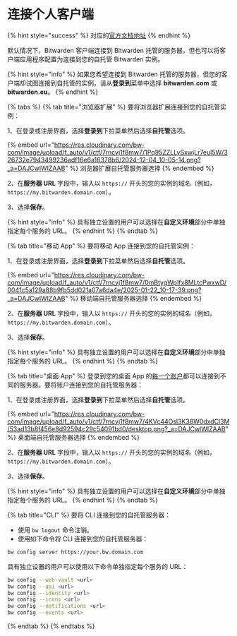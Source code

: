 # 连接个人客户端

{% hint style="success" %}
对应的[官方文档地址](https://bitwarden.com/help/article/change-client-environment/)
{% endhint %}

默认情况下，Bitwarden 客户端连接到 Bitwarden 托管的服务器，但也可以将客户端应用程序配置为连接到您的自托管 Bitwarden 实例。

{% hint style="info" %}
如果您希望连接到 Bitwarden 托管的服务器，但您的客户端却试图连接到自托管的实例，请从**登录到**菜单中选择 **bitwarden.com** 或 **bitwarden.eu**。
{% endhint %}

{% tabs %}
{% tab title="浏览器扩展" %}
要将浏览器扩展连接到您的自托管实例：

1、在登录或注册界面，选择**登录到**下拉菜单然后选择**自托管**选项。

{% embed url="https://res.cloudinary.com/bw-com/image/upload/f_auto/v1/ctf/7rncvj1f8mw7/1Pq95ZZLLySxwjLr7eul5W/326732e7943499236adf16e6a16378b6/2024-12-04_10-05-14.png?_a=DAJCwlWIZAAB" %}
浏览器扩展自托管服务器选择
{% endembed %}

2、在**服务器 URL** 字段中，输入以 `https://` 开头的您的实例的域名（例如，`https://my.bitwarden.domain.com`）。

3、选择**保存**。

{% hint style="info" %}
具有独立设置的用户可以选择在**自定义环境**部分中单独指定每个服务的 URL。
{% endhint %}
{% endtab %}

{% tab title="移动 App" %}
要将移动 App 连接到您的自托管实例：

1、在登录或注册界面，选择**登录到**下拉菜单然后选择**自托管**选项。

{% embed url="https://res.cloudinary.com/bw-com/image/upload/f_auto/v1/ctf/7rncvj1f8mw7/0mBtygWpIfx8MLtcPwxwD/0041c5a129a88b9fb5dd021a07a6da4e/2025-01-22_10-17-39.png?_a=DAJCwlWIZAAB" %}
移动端自托管服务器选择
{% endembed %}

2、在**服务器 URL** 字段中，输入以 `https://` 开头的您的实例的域名（例如，`https://my.bitwarden.domain.com`）。

3、选择**保存**。

{% hint style="info" %}
具有独立设置的用户可以选择在**自定义环境**部分中单独指定每个服务的 URL。
{% endhint %}
{% endtab %}

{% tab title="桌面 App" %}
登录到您的桌面 App 的[每一个账户](../../account/log-in-and-unlock/more-log-in-options/account-switching.md)都可以连接到不同的服务器。要将账户连接到您的自托管服务器：

1、在登录或注册界面，选择**登录到**下拉菜单然后选择**自托管**选项。

{% embed url="https://res.cloudinary.com/bw-com/image/upload/f_auto/v1/ctf/7rncvj1f8mw7/4KVc44Osl3K38W0dxdCl3M/53ad13b8f456e8d92594c29c54091bd0/desktop.png?_a=DAJCwlWIZAAB" %}
桌面端自托管服务器选择
{% endembed %}

2、在**服务器 URL** 字段中，输入以 `https://` 开头的您的实例的域名（例如，`https://my.bitwarden.domain.com`）。

3、选择**保存**。

{% hint style="info" %}
具有独立设置的用户可以选择在**自定义环境**部分中单独指定每个服务的 URL。
{% endhint %}
{% endtab %}

{% tab title="CLI" %}
要将 CLI 连接到您的自托管服务器：

* 使用 `bw logout` 命令注销。
* 使用如下命令将 CLI 连接到您的自托管服务器：

```bash
bw config server https://your.bw.domain.com
```

具有独立设置的用户可以使用以下命令单独指定每个服务的 URL：

```bash
bw config --web-vault <url>
bw config --api <url>
bw config --identity <url>
bw config --icons <url>
bw config --notifications <url>
bw config --events <url>
```
{% endtab %}
{% endtabs %}
